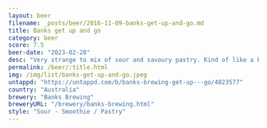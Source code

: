 ```yaml
---
layout: beer
filename: _posts/beer/2016-11-09-banks-get-up-and-go.md
title: Banks get up and go
category: beer
score: 7.5
beer-date: "2023-02-28"
desc: "Very strange to mix of sour and savoury pastry. Kind of like a breakfast with orange juice mixed in"
permalink: /beer/:title.html
img: /img/list/banks-get-up-and-go.jpeg
untappd: "https://untappd.com/b/banks-brewing-get-up---go/4823577"
country: "Australia"
brewery: "Banks Brewing"
breweryURL: "/brewery/banks-brewing.html"
style: "Sour - Smoothie / Pastry"
---
```

